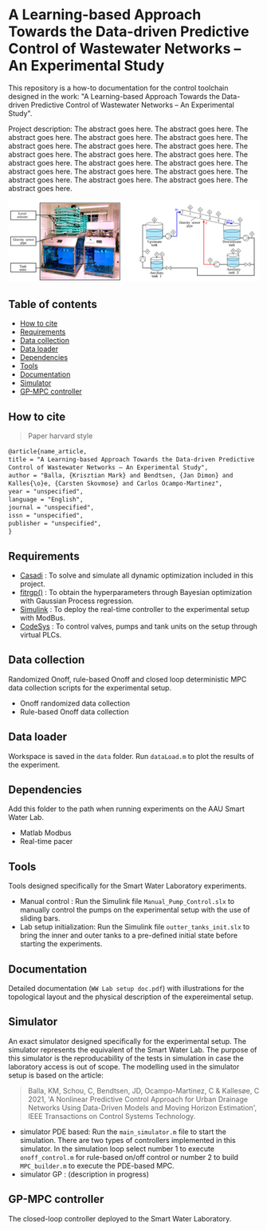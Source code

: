 # A Learning-based Approach Towards the Data-driven Predictive Control of Wastewater Networks – An Experimental Study

This repository is a how-to documentation for the control toolchain designed in the work: "A Learning-based Approach Towards the Data-driven Predictive Control of Wastewater Networks – An Experimental Study".  

Project description:
The abstract goes here. The abstract goes here. The abstract goes here. The abstract goes here. The abstract goes here. The abstract goes here. The abstract goes here. The abstract goes here. The abstract goes here. The abstract goes here. The abstract goes here. The abstract goes here. The abstract goes here. The abstract goes here. The abstract goes here. The abstract goes here. The abstract goes here. The abstract goes here. The abstract goes here. The abstract goes here. The abstract goes here.

![Smart Water Laboratory at Aalborg University for benchmarking the GP-MPC control algorithms.](./images/setup_scheme.PNG)

## Table of contents
* [How to cite](#how-to-cite)
* [Requirements](#requirements)
* [Data collection](#data-collection)
* [Data loader](#data-loader)
* [Dependencies](#dependencies)
* [Tools](#tools)
* [Documentation](#documentation)
* [Simulator](#simulator)
* [GP-MPC controller](#GP-MPC-controller)

## How to cite

>Paper harvard style

```
@article{name_article,
title = "A Learning-based Approach Towards the Data-driven Predictive Control of Wastewater Networks – An Experimental Study",
author = "Balla, {Krisztian Mark} and Bendtsen, {Jan Dimon} and Kalles{\o}e, {Carsten Skovmose} and Carlos Ocampo-Martinez",
year = "unspecified",
language = "English",
journal = "unspecified",
issn = "unspecified",
publisher = "unspecified",
}
```

## Requirements

* [Casadi](https://web.casadi.org/docs/) : To solve and simulate all dynamic optimization included in this project.
* [fitrgp()](https://se.mathworks.com/help/stats/fitrgp.html) : To obtain the hyperparameters through Bayesian optimization with Gaussian Process regression.
* [Simulink](https://www.mathworks.com/products/simulink.html) : To deploy the real-time controller to the experimental setup with ModBus.
* [CodeSys](https://www.codesys.com/) : To control valves, pumps and tank units on the setup through virtual PLCs.

## Data collection
Randomized Onoff, rule-based Onoff and closed loop deterministic MPC data collection scripts for the experimental setup. 
* Onoff randomized data collection
* Rule-based Onoff data collection

## Data loader
Workspace is saved in the `data` folder. Run `dataLoad.m` to plot the results of the experiment. 

## Dependencies
Add this folder to the path when running experiments on the AAU Smart Water Lab. 
* Matlab Modbus
* Real-time pacer
	
## Tools
Tools designed specifically for the Smart Water Laboratory experiments. 
* Manual control : Run the Simulink file `Manual_Pump_Control.slx` to manually control the pumps on the experimental setup with the use of sliding bars. 
* Lab setup initialization: Run the Simulink file `outter_tanks_init.slx` to bring the inner and outer tanks to a pre-defined initial state before starting the experiments.

## Documentation
Detailed documentation (`WW Lab setup doc.pdf`) with illustrations for the topological layout and the physical description of the expereimental setup. 

## Simulator
An exact simulator designed specifically for the experimental setup. The simulator represents the equivalent of the Smart Water Lab. The purpose of this simulator is the reproducability of the tests in simulation in case the laboratory access is out of scope. The modelling used in the simulator setup is based on the article: 

>Balla, KM, Schou, C, Bendtsen, JD, Ocampo-Martinez, C & Kallesøe, C 2021, 'A Nonlinear Predictive Control Approach for Urban Drainage Networks Using Data-Driven Models and Moving Horizon Estimation', IEEE Transactions on Control Systems Technology.

* simulator PDE based: Run the `main_simulator.m` file to start the simulation. There are two types of controllers implemented in this simulator. In the simulation loop select number 1 to execute `onoff_control.m` for rule-based on/off control or number 2 to build `MPC_builder.m` to execute the PDE-based MPC.
* simulator GP : (description in progress)

## GP-MPC controller
The closed-loop controller deployed to the Smart Water Laboratory.  

